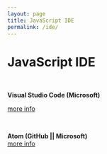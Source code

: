 ```yaml
---
layout: page
title: JavaScript IDE
permalink: /ide/
---
```


# JavaScript IDE

<br/>

**Visual Studio Code (Microsoft)**

<a href="/env/ide/vscode/">more info</a>

<br/>

**Atom (GitHub || Microsoft)**  
<a href="/env/ide/atom/">more info</a>
